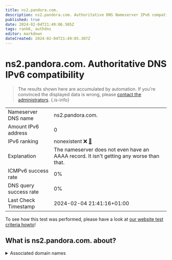 ```yaml
---
title: ns2.pandora.com.
description: ns2.pandora.com. Authoritative DNS Nameserver IPv6 compatibility
published: true
date: 2024-02-04T21:49:06.505Z
tags: rank6, authdns
editor: markdown
dateCreated: 2024-02-04T21:49:05.307Z
---
```


# ns2.pandora.com. Authoritative DNS IPv6 compatibility

> The results shown here are accumulated by automation. If you're convinced the displayed data is wrong, please [contact the administrators](/howto/chat). 
{.is-info}




|   |   |
| - | - |
| Nameserver DNS name | ns2.pandora.com.
| Amount IPv6 address | 0
| IPv6 ranking | nonexistent :x: [🔗](/howto/ranking) |
| Explanation | The nameserver does not even have an AAAA record. It isn't getting any worse than that. |
| ICMPv6 success rate | 0%|
| DNS query success rate | 0% |
| Last Check Timestamp | 2024-02-04 21:41:16+01:00 |

To see how this test was performed, please have a look at [our website test criteria howto](/howto/testcriteria/authdns)!


## What is ns2.pandora.com. about?






<details>
<summary>Associated domain names</summary>

www.pandora.com

</details>

